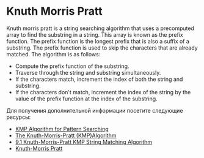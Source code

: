 # Knuth Morris Pratt

Knuth morris pratt is a string searching algorithm that uses a precomputed array to find the substring in a string. This array is known as the prefix function. The prefix function is the longest prefix that is also a suffix of a substring. The prefix function is used to skip the characters that are already matched. The algorithm is as follows:

- Compute the prefix function of the substring.
- Traverse through the string and substring simultaneously.
- If the characters match, increment the index of both the string and substring.
- If the characters don't match, increment the index of the string by the value of the prefix function at the index of the substring.

Для получения дополнительной информации посетите следующие ресурсы:

- [KMP Algorithm for Pattern Searching](https://www.geeksforgeeks.org/kmp-algorithm-for-pattern-searching/)
- [The Knuth-Morris-Pratt (KMP)Algorithm](https://www.javatpoint.com/daa-knuth-morris-pratt-algorithm)
- [9.1 Knuth-Morris-Pratt KMP String Matching Algorithm](https://www.youtube.com/watch?v=V5-7GzOfADQ)
- [Knuth-Morris Pratt](https://www.coursera.org/learn/algorithms-part2/lecture/TAtDr/knuth-morris-pratt)
